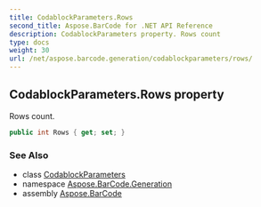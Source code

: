 ```yaml
---
title: CodablockParameters.Rows
second_title: Aspose.BarCode for .NET API Reference
description: CodablockParameters property. Rows count
type: docs
weight: 30
url: /net/aspose.barcode.generation/codablockparameters/rows/
---
```

## CodablockParameters.Rows property

Rows count.

```csharp
public int Rows { get; set; }
```

### See Also

* class [CodablockParameters](../)
* namespace [Aspose.BarCode.Generation](../../codablockparameters/)
* assembly [Aspose.BarCode](../../../)


